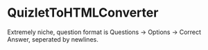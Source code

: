 # QuizletToHTMLConverter
Extremely niche, question format is Questions -> Options -> Correct Answer, seperated by newlines.
